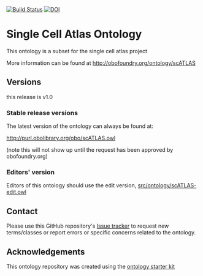 [![Build Status](https://travis-ci.org/S2Ola/scao.svg?branch=master)](https://travis-ci.org/S2Ola/scao)
[![DOI](https://zenodo.org/badge/13996/S2Ola/scao.svg)](https://zenodo.org/badge/latestdoi/13996/S2Ola/scao)

# Single Cell Atlas Ontology

This ontology is a subset for the single cell atlas project 

More information can be found at http://obofoundry.org/ontology/scATLAS

## Versions
this release is v1.0

### Stable release versions

The latest version of the ontology can always be found at:

http://purl.obolibrary.org/obo/scATLAS.owl

(note this will not show up until the request has been approved by obofoundry.org)

### Editors' version

Editors of this ontology should use the edit version, [src/ontology/scATLAS-edit.owl](src/ontology/scao-edit.owl)

## Contact

Please use this GitHub repository's [Issue tracker](https://github.com/S2Ola/scao/issues) to request new terms/classes or report errors or specific concerns related to the ontology.

## Acknowledgements

This ontology repository was created using the [ontology starter kit](https://github.com/INCATools/ontology-starter-kit)
